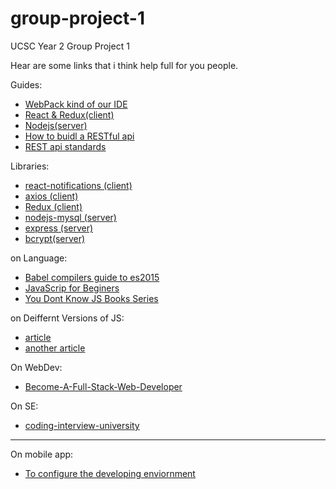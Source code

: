 # group-project-1
UCSC Year 2 Group Project 1

Hear are some links that i think help full for you people.

Guides:
* [WebPack kind of our IDE](https://www.youtube.com/watch?v=9kJVYpOqcVU)
* [React & Redux(client)](https://www.youtube.com/watch?v=MhkGQAoc7bc&list=PLoYCgNOIyGABj2GQSlDRjgvXtqfDxKm5b)
* [Nodejs(server)](https://www.youtube.com/watch?v=xT2AvjQ7q9E)
* [How to buidl a RESTful api](http://scottksmith.com/blog/2014/05/02/building-restful-apis-with-node/)
* [REST api standards](https://en.wikipedia.org/wiki/Representational_state_transfer#Relationship_between_URL_and_HTTP_methods)

Libraries:
* [react-notifications (client)](https://www.npmjs.com/package/react-notifications)
* [axios (client)](https://www.npmjs.com/package/axios)
* [Redux (client)](http://redux.js.org/)
* [nodejs-mysql (server)](https://www.npmjs.com/package/nodejs-mysql)
* [express (server)](https://www.npmjs.com/package/express)
* [bcrypt(server)](https://www.npmjs.com/package/bcrypt-nodejs)

on Language:
* [Babel compilers guide to es2015](https://babeljs.io/learn-es2015/)
* [JavaScrip for Beginers](https://codeburst.io/javascript-for-beginners-a-new-series-22762d8e5c42)
* [You Dont Know JS Books Series](https://github.com/getify/You-Dont-Know-JS)

on Deiffernt Versions of JS:
* [article](https://bytearcher.com/articles/es6-vs-es2015-name/)
* [another article](https://benmccormick.org/2015/09/14/es5-es6-es2016-es-next-whats-going-on-with-javascript-versioning/)

On WebDev:
* [Become-A-Full-Stack-Web-Developer](https://github.com/bmorelli25/Become-A-Full-Stack-Web-Developer)

On SE:
* [coding-interview-university](https://github.com/jwasham/coding-interview-university)


----------------------------------------------------------------------------------------------------------------------------------
On mobile app:
* [To configure the developing enviornment](https://facebook.github.io/react-native/docs/getting-started.html)
